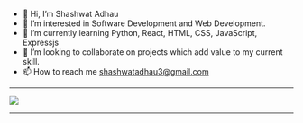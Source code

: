 - 👋 Hi, I’m Shashwat Adhau
- 👀 I’m interested in Software Development and Web Development.
- 🌱 I’m currently learning Python, React, HTML, CSS, JavaScript, Expressjs
- 💞️ I’m looking to collaborate on projects which add value to my current skill.
- 📫 How to reach me shashwatadhau3@gmail.com

<!---
Shasha0072/Shasha0072 is a ✨ special ✨ repository because its `README.md` (this file) appears on your GitHub profile.
You can click the Preview link to take a look at your changes.
--->

<hr>
<img src="https://github-readme-stats.vercel.app/api?username=Shasha0072&&show_icons=true&title_color=ffffff&icon_color=bb2acf&text_color=daf7dc&bg_color=151515">
<hr>
<i class="fa-brands fa-python"></i>
